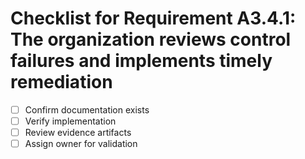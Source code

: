 # Checklist for Requirement A3.4.1: The organization reviews control failures and implements timely remediation

- [ ] Confirm documentation exists
- [ ] Verify implementation
- [ ] Review evidence artifacts
- [ ] Assign owner for validation
